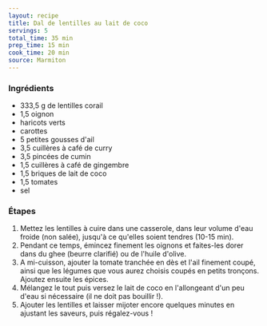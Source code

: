 ```yaml
---
layout: recipe
title: Dal de lentilles au lait de coco
servings: 5
total_time: 35 min
prep_time: 15 min
cook_time: 20 min
source: Marmiton
---
```


### Ingrédients
- 333,5 g de lentilles corail
- 1,5 oignon
- haricots verts
- carottes
- 5 petites gousses d'ail
- 3,5 cuillères à café de curry
- 3,5 pincées de cumin
- 1,5 cuillères à café de gingembre
- 1,5 briques de lait de coco
- 1,5 tomates
- sel

### Étapes
1. Mettez les lentilles à cuire dans une casserole, dans leur volume d'eau froide (non salée), jusqu'à ce qu'elles soient tendres (10-15 min).
2. Pendant ce temps, émincez finement les oignons et faites-les dorer dans du ghee (beurre clarifié) ou de l'huile d'olive.
3. A mi-cuisson, ajouter la tomate tranchée en dès et l'ail finement coupé, ainsi que les légumes que vous aurez choisis coupés en petits tronçons. Ajoutez ensuite les épices.
4. Mélangez le tout puis versez le lait de coco en l'allongeant d'un peu d'eau si nécessaire (il ne doit pas bouillir !).
5. Ajouter les lentilles et laisser mijoter encore quelques minutes en ajustant les saveurs, puis régalez-vous ! 